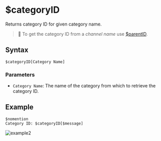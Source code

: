 # $categoryID
Returns category ID for given category name.

> 📌 To get the category ID from a *channel name* use [$parentID](./parentID.md).

## Syntax
```
$categoryID[Category Name]
```

### Parameters
- `Category Name`: The name of the category from which to retrieve the category ID.

## Example
```
$nomention
Category ID: $categoryID[$message]
```
![example2](https://user-images.githubusercontent.com/94063167/198906454-b8ba28dd-909c-4411-b726-863ec5ceb146.png)